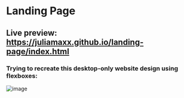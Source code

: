 # Landing Page
## Live preview: https://juliamaxx.github.io/landing-page/index.html
### Trying to recreate this desktop-only website design using flexboxes:
![image](https://github.com/JuliaMaxx/landing-page/assets/121096183/88a843a9-00dd-4b48-aebc-d3108ee76954)
